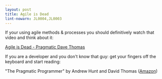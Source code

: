 ```yaml
---
layout: post
title: Agile is Dead
lint-nowarn: JL0004,JL0003
---
```


If your using agile methods & processes you should definitively watch that video and think about it:

[Agile is Dead - Pragmatic Dave Thomas](https://www.youtube.com/watch?v=a-BOSpxYJ9M)


If you are a developer and you don't  know that guy: get your fingers off the keyboard and start reading:

"The Pragmatic Programmer" by Andrew Hunt and David Thomas
([Amazon](http://www.amazon.com/Pragmatic-Programmer-Journeyman-Master/dp/020161622X/ref=sr_1_1?ie=UTF8&qid=1452759962&sr=8-1&keywords=pragmatic+programmer))




